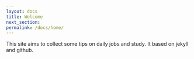 ```yaml
---
layout: docs
title: Welcome
next_section: 
permalink: /docs/home/
---
```


This site aims to collect some tips on daily jobs and study. It based on jekyll and github. 
